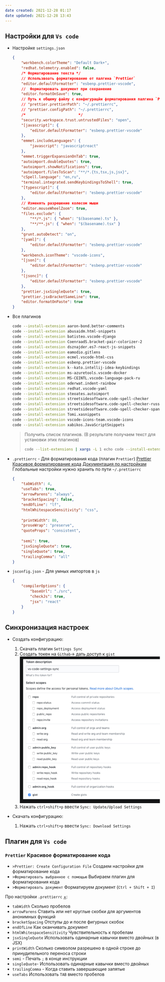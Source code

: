 ```yaml
---
date created: 2021-12-28 01:17
date updated: 2021-12-28 13:43
---
```


## Настройки для `Vs code`

- Настройке `settings.json`

    ```json
    {
    	"workbench.colorTheme": "Default Dark+",
    	"redhat.telemetry.enabled": false,
    	/* Форматирование текста */
    	// Использвоать форматирование от палгина `Prettier`
    	"editor.defaultFormatter": "esbenp.prettier-vscode",
    	//  Форматировать документ при сохранение
    	"editor.formatOnSave": true,
    	// Путь к общему файлу с конфигурацйи форматирования палгина `Prettier`
    	// "prettier.prettierPath": "~/.prettierrc",
    	// "prettier.configPath": "~/.prettierrc",
    	/*                        */
    	"security.workspace.trust.untrustedFiles": "open",
    	"[javascript]": {
    		"editor.defaultFormatter": "esbenp.prettier-vscode"
    	},
    	"emmet.includeLanguages": {
    		"javascript": "javascriptreact"
    	},
    	"emmet.triggerExpansionOnTab": true,
    	"autoimport.doubleQuotes": true,
    	"autoimport.showNotifications": true,
    	"autoimport.filesToScan": "**/*.{ts,tsx,js,jsx}",
    	"cSpell.language": "en,ru",
    	"terminal.integrated.sendKeybindingsToShell": true,
    	"[typescript]": {
    		"editor.defaultFormatter": "esbenp.prettier-vscode"
    	},
    	// Изменять разрешение колесом мыши
    	"editor.mouseWheelZoom": true,
    	"files.exclude": {
    		"**/*.js": { "when": "$(basename).ts" },
    		"**/**.js": { "when": "$(basename).tsx" }
    	},
    	"grunt.autoDetect": "on",
    	"[yaml]": {
    		"editor.defaultFormatter": "esbenp.prettier-vscode"
    	},
    	"workbench.iconTheme": "vscode-icons",
    	"[json]": {
    		"editor.defaultFormatter": "esbenp.prettier-vscode"
    	},
    	"[jsonc]": {
    		"editor.defaultFormatter": "esbenp.prettier-vscode"
    	},
    	"prettier.jsxSingleQuote": true,
    	"prettier.jsxBracketSameLine": true,
    	"editor.formatOnPaste": true
    }
    ```

- Все плагинов

    ```bash
    code --install-extension aaron-bond.better-comments
    code --install-extension abusaidm.html-snippets
    code --install-extension batisteo.vscode-django
    code --install-extension CoenraadS.bracket-pair-colorizer-2
    code --install-extension dsznajder.es7-react-js-snippets
    code --install-extension eamodio.gitlens
    code --install-extension ecmel.vscode-html-css
    code --install-extension esbenp.prettier-vscode
    code --install-extension k--kato.intellij-idea-keybindings
    code --install-extension ms-azuretools.vscode-docker
    code --install-extension MS-CEINTL.vscode-language-pack-ru
    code --install-extension oderwat.indent-rainbow
    code --install-extension redhat.vscode-yaml
    code --install-extension steoates.autoimport
    code --install-extension streetsidesoftware.code-spell-checker
    code --install-extension streetsidesoftware.code-spell-checker-russian
    code --install-extension streetsidesoftware.code-spell-checker-spanish
    code --install-extension Tomi.xasnippets
    code --install-extension vscode-icons-team.vscode-icons
    code --install-extension xabikos.JavaScriptSnippets
    ```

    > Получить список плагинов. (В результате получаем текст для установки этих плагинов)
    >
    > ```bash
    > code --list-extensions | xargs -L 1 echo code --install-extension
    > ```

- `.prettierrc` - Для форматирования кода (плагин `Prettier`) [Prettier Красивое форматирование кода](Vs%20code.md#Prettier%20Красивое%20форматирование%20кода) [Документация по настройкам](https://github.com/prettier/prettier-vscode#prettierconfigpath) Глобальные настройки нужно хранить по пути `~/.prettierrc`

    ```json
    {
    	"tabWidth": 4,
    	"useTabs": true,
    	"arrowParens": "always",
    	"bracketSpacing": false,
    	"endOfLine": "lf",
    	"htmlWhitespaceSensitivity": "css",

    	"printWidth": 80,
    	"proseWrap": "preserve",
    	"quoteProps": "consistent",

    	"semi": true,
    	"jsxSingleQuote": true,
    	"singleQuote": true,
    	"trailingComma": "all"
    }
    ```

- `jsconfig.json` - Для умных импортов в `js`

    ```json
    {
    	"compilerOptions": {
    		"baseUrl": "./src",
    		"checkJs": true,
    		"jsx": "react"
    	}
    }
    ```

## Синхронизация настроек

- Создать конфигурацию:

    1.  Скачать плагин `Settings Sync`
    2.  Создать токен на `Githab`-> дать доступ к `gist`
        ![`Githab` токен](_attachments/205fc76a59e903fa31a87e53c64adb48.png)
    3.  Нажать `ctrl+shift+p` ввести `Sync: Update/Upload Settings`

- Скачать конфигурацию:

    1.  Нажать `ctrl+shift+p` ввести `Sync: Download Settings`

## Плагин для `Vs code`

### `Prettier` Красивое форматирование кода

- `>Prettier: Create Configuration File` Создаем настройки для форматирование кода
- `>Форматировать выбранное с помощью` Выбираем плагин для форматирования кода
- `>Форматировать документ` Форматируем документ (`Ctrl + Shift + I`)

Про настройки `.prettierrc` [+](https://prettier.io/docs/en/options.html):

- `tabWidth` Сколько пробелов
- `arrowParens` Ставить или нет круглые скобки для аргументов анонимных функций
- `bracketSpacing` Отступы до и после фигурных скобок
- `endOfLine` Как оканчивать документ
- `htmlWhitespaceSensitivity` Чувствительность к пробелам
- `jsxSingleQuote` Использовать одинарные кавычки вместо двойных (в JSX)
- `printWidth` Сколько символом разрешено в одной строке до принудительного переноса строки
- `semi` - Печать `;` в конце инструкции
- `singleQuote`- Использовать одинарные кавычки вместо двойных
- `trailingComma` - Когда ставить завершающие запятые
- `useTabs` Использовать `TAB` вместо пробелов
